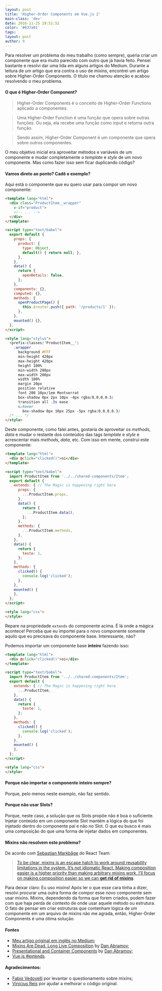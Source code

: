 ```yaml
---
layout: post
title: 'Higher-Order Components em Vue.js 2'
main-class: 'dev'
date: 2016-11-25 19:51:52 
color: '#637a91'
tags: 
layout: post
author: 9
---
```


Para resolver um problema do meu trabalho (como sempre), queria criar um componente que era muito parecido com outro que já havia feito. Pensei bastante e resolvi dar uma lida em alguns artigos do Medium. Durante a leitura de um artigo que era contra o uso de mixins, encontrei um artigo sobre Higher-Order Components. O título me chamou atenção e acabou resolvendo o meu problema.

#### O que é Higher-Order Component?
> Higher-Order Components é o conceito de Higher-Order Functions aplicado a componentes.

> Uma Higher-Order Function é uma função que opera sobre outras funções. Ou seja, ela recebe uma função como input e retorna outra função.

> Sendo assim, Higher-Order Component é um componente que opera sobre outros componentes.

O meu objetivo inicial era aproveitar métodos e variáveis de um componente e mudar completamente o *template* e *style* de um novo componente. Mas como fazer isso sem ficar duplicando código?

#### Vamos direto ao ponto? Cadê o exemplo?

Aqui está o componente que eu quero usar para compor um novo componente:

```html
<template lang="html">
  <div class="ProductItem__wrapper"
    v-if="product">
    <!-- ... -->
  </div>
</template>

<script type="text/babel">
  export default {
    props: {
      product: {
        type: Object,
        default() { return null; },
      },
    },
    data() {
      return {
        openDetails: false,
      };
    },
    components: {},
    computed: {},
    methods: {
      openProductPage() {
        this.$router.push({ path: '/products/1' });
      },
    },
    mounted() {},
  };
</script>

<style lang="stylus">
  +prefix-classes('ProductItem__')
    .wrapper
      background #FFF
      min-height 420px
      max-height 420px
      height 100%
      min-width 280px
      max-width 280px
      width 100%
      margin 20px
      position relative
      font 200 10px/1em Montserrat
      box-shadow 0px 2px 10px -4px rgba(0,0,0,0.3)
      transition all .3s ease
      &:hover
        box-shadow 0px 10px 25px -5px rgba(0,0,0,0.3)
  /* ... */
</style>
```
Deste componente, como falei antes, gostaria de aproveitar os *methods*, *data* e mudar o restante dos conteúdos das tags *template* e *style* e acrescentar mais *methods*, *data*, etc. Com isso em mente, construí este componente:

```html
<template lang="html">
  <div @click="clicked()">oi</div>
</template>

<script type="text/babel">
  import ProductItem from '../../shared-components/Item';
  export default {
    extends: { // The Magic is happening right here
      props: {
        ...ProductItem.props,
      },
      data() {
        return {
          ...ProductItem.data(),
        };
      },
      methods: {
        ...ProductItem.methods,
      },
    },
    data() {
      return {
        teste: 1,
      };
    },
    methods: {
      clicked() {
        console.log('clicked');
      },
    },
    mounted() {
    },
  };
</script>

<style lang="css">
</style>
```

Repare na propriedade `extends` do componente acima. É lá onde a mágica acontece! Perceba que eu importei para o novo componente somente aquilo que eu precisava do componente base. Interessante, não?

Podemos importar um componente base **inteiro** fazendo isso:
```html
<template lang="html">
  <div @click="clicked()">oi</div>
</template>

<script type="text/babel">
  import ProductItem from '../../shared-components/Item';
  export default {
    extends: { // The Magic is happening right here
      ...ProductItem,
    },
    data() {
      return {
        teste: 1,
      };
    },
    methods: {
      clicked() {
        console.log('clicked');
      },
    },
    mounted() {
    },
  };
</script>

<style lang="css">
</style>
```
#### Porque não importar o componente inteiro sempre?
Porque, pelo menos neste exemplo, não faz sentido.

#### Porque não usar Slots?
Porque, neste caso, a solução que os Slots propõe não é boa o suficiente. Injetar conteúdo em um componente Slot mantém a lógica do que foi injetado dentro do componente pai e não no Slot. O que eu busco é mais uma composição do que uma forma de injetar dados em componentes.

#### Mixins não resolvem este problema?
De acordo com [Sebastian Markbåge](https://twitter.com/sebmarkbage) do React Team:
> [To be clear, mixins is an escape hatch to work around reusability limitations in the system. It’s not idiomatic React. Making composition easier is a higher priority than making arbitrary mixins work. I’ll focus on making composition easier so we can **get rid of mixins**](https://github.com/facebook/react/issues/1380#issue-31121026).

Para deixar claro: Eu uso mixins! Após ler o que esse cara tinha a dizer, resolvi procurar uma outra forma de compor esse novo componente sem usar mixins. Mixins, dependendo da forma que forem criados, podem fazer com que haja perda de contexto de onde usar aquele método ou estrutura. O fato de pensar em criar estruturas que contenham lógica de um componente em um arquivo de mixins não me agrada, então, Higher-Order Components é uma ótima solução.

#### Fontes
* [Meu artigo original em inglês no Medium](https://medium.com/tldr-tech/higher-order-components-in-vue-js-38b500c6d49f#.bga8w8o1a);
* [Mixins Are Dead. Long Live Composition](https://medium.com/@dan_abramov/mixins-are-dead-long-live-higher-order-components-94a0d2f9e750#.xjhx30toe) by [Dan Abramov](http://twitter.com/dan_abramov);
* [Presentational and Container Components](https://medium.com/@dan_abramov/smart-and-dumb-components-7ca2f9a7c7d0#.2zvg0wqtr) by [Dan Abramov](http://twitter.com/dan_abramov);
* [Vue.js #extends](http://vuejs.org/v2/api/#extends).

#### Agradecimentos:
* [Fabio Vedovelli](http://www.vuejs-brasil.com.br/author/vedovelli/) por levantar o questionamento sobre mixins;
* [Vinícius Reis](http://www.vuejs-brasil.com.br/author/vinicius/) por ajudar a melhorar o código original.
